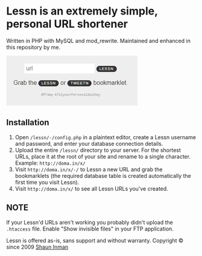 # Lessn is an extremely simple, personal URL shortener

Written in PHP with MySQL and mod_rewrite. Maintained and enhanced in this repository by me.

![Lessn](/assets/lessn.png)

## Installation

1. Open `/lessn/-/config.php` in a plaintext editor, create a Lessn username and password, and enter your database connection details.
2. Upload the entire `/lessn/` directory to your server.
   For the shortest URLs, place it at the root of your site and rename to a single character.
   Example: `http://doma.in/x/`
3. Visit `http://doma.in/x/-/` to Lessn a new URL and grab the bookmarklets (the required database table is created automatically the first time you visit Lessn).
4. Visit `http://doma.in/x/` to see all Lessn URLs you've created.

## NOTE

If your Lessn'd URLs aren't working you probably didn't upload the `.htaccess` file. Enable "Show invisible files" in your FTP application.

Lessn is offered as-is, sans support and without warranty.
Copyright © since 2009 [Shaun Inman](https://shauninman.com/)
